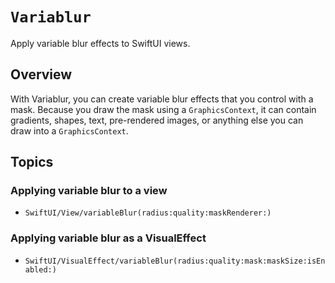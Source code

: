 # ``Variablur``

Apply variable blur effects to SwiftUI views.

## Overview

With Variablur, you can create variable blur effects that you control with a mask. Because you draw the mask using a `GraphicsContext`, it can contain gradients, shapes, text, pre-rendered images, or anything else you can draw into a `GraphicsContext`.

## Topics

### Applying variable blur to a view

- ``SwiftUI/View/variableBlur(radius:quality:maskRenderer:)``

### Applying variable blur as a VisualEffect

- ``SwiftUI/VisualEffect/variableBlur(radius:quality:mask:maskSize:isEnabled:)``
